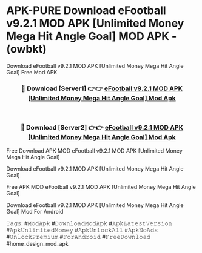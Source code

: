 # APK-PURE Download eFootball v9.2.1 MOD APK [Unlimited Money Mega Hit Angle Goal] MOD APK - (owbkt)
Download eFootball v9.2.1 MOD APK [Unlimited Money Mega Hit Angle Goal] Free Mod APK

<div align="center">
<h3>🔴 Download [Server1] 👉👉 <a href="https://apk-comot.site?title=eFootball_v9.2.1_MOD_APK_[Unlimited_Money_Mega_Hit_Angle_Goal]">eFootball v9.2.1 MOD APK [Unlimited Money Mega Hit Angle Goal] Mod Apk</a></h3><br>

<h3>🔴 Download [Server2] 👉👉 <a href="https://apk-comot.site?title=eFootball_v9.2.1_MOD_APK_[Unlimited_Money_Mega_Hit_Angle_Goal]">eFootball v9.2.1 MOD APK [Unlimited Money Mega Hit Angle Goal] Mod Apk</a></h3>
</div>


Free Download APK MOD eFootball v9.2.1 MOD APK [Unlimited Money Mega Hit Angle Goal]

Download eFootball v9.2.1 MOD APK [Unlimited Money Mega Hit Angle Goal] 

Free APK MOD eFootball v9.2.1 MOD APK [Unlimited Money Mega Hit Angle Goal] 

Download eFootball v9.2.1 MOD APK [Unlimited Money Mega Hit Angle Goal] Mod For Android

𝚃𝚊𝚐𝚜: #𝙼𝚘𝚍𝙰𝚙𝚔 #𝙳𝚘𝚠𝚗𝚕𝚘𝚊𝚍𝙼𝚘𝚍𝙰𝚙𝚔 #𝙰𝚙𝚔𝙻𝚊𝚝𝚎𝚜𝚝𝚅𝚎𝚛𝚜𝚒𝚘𝚗 #𝙰𝚙𝚔𝚄𝚗𝚕𝚒𝚖𝚒𝚝𝚎𝚍𝙼𝚘𝚗𝚎𝚢 #𝙰𝚙𝚔𝚄𝚗𝚕𝚘𝚌𝚔𝙰𝚕𝚕 #𝙰𝚙𝚔𝙽𝚘𝙰𝚍𝚜 #𝚄𝚗𝚕𝚘𝚌𝚔𝙿𝚛𝚎𝚖𝚒𝚞𝚖 #𝙵𝚘𝚛𝙰𝚗𝚍𝚛𝚘𝚒𝚍 #𝙵𝚛𝚎𝚎𝙳𝚘𝚠𝚗𝚕𝚘𝚊𝚍 #home_design_mod_apk
